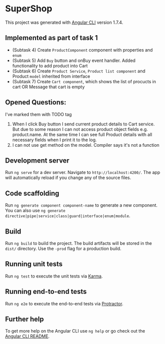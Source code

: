 # SuperShop

This project was generated with [Angular CLI](https://github.com/angular/angular-cli) version 1.7.4.

## Implemented as part of task 1
 - (Subtask 4) Create `ProductComponent` component with properties and `enum`
 - (Subtask 5) Add `Buy` button and onBuy event handler. Added functionality to add product into Cart
 - (Subtask 6) Create `Product Service`, `Product list component` and Product `model` inherited from interface
 - (Subtask 7) Create `Cart component`, which shows the list of procucts in cart OR Message that cart is empty

## Opened Questions:
I've marked them with TODO tag
1) When I click Buy button I send current product details to Cart service. But due to some reason I can not access product object fields e.g. product.name. At the same time I can see full Product details with all necessary fields when I print it to the log.
2) I can not use get method on the model. Compiler says it's not a function
  
## Development server

Run `ng serve` for a dev server. Navigate to `http://localhost:4200/`. The app will automatically reload if you change any of the source files.

## Code scaffolding

Run `ng generate component component-name` to generate a new component. You can also use `ng generate directive|pipe|service|class|guard|interface|enum|module`.

## Build

Run `ng build` to build the project. The build artifacts will be stored in the `dist/` directory. Use the `-prod` flag for a production build.

## Running unit tests

Run `ng test` to execute the unit tests via [Karma](https://karma-runner.github.io).

## Running end-to-end tests

Run `ng e2e` to execute the end-to-end tests via [Protractor](http://www.protractortest.org/).

## Further help

To get more help on the Angular CLI use `ng help` or go check out the [Angular CLI README](https://github.com/angular/angular-cli/blob/master/README.md).
